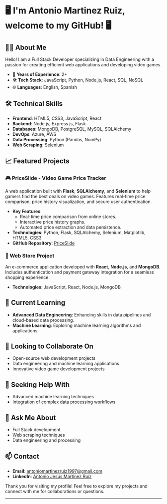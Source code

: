 # 🖥️ I'm Antonio Martinez Ruiz, welcome to my GitHub! 🖥️

## 👨‍💻 About Me

Hello! I am a Full Stack Developer specializing in Data Engineering with a passion for creating efficient web applications and developing video games.

- 🚀 **Years of Experience**: 2+
- 🛠 **Tech Stack**: JavaScript, Python, Node.js, React, SQL, NoSQL
- 🌐 **Languages**: English, Spanish

## 🛠 Technical Skills

- **Frontend**: HTML5, CSS3, JavaScript, React
- **Backend**: Node.js, Express.js, Flask
- **Databases**: MongoDB, PostgreSQL, MySQL, SQLAlchemy
- **DevOps**: Azure, AWS
- **Data Processing**: Python (Pandas, NumPy)
- **Web Scraping**: Selenium

## 📈 Featured Projects

### 🎮 **PriceSlide** - Video Game Price Tracker
A web application built with **Flask**, **SQLAlchemy**, and **Selenium** to help gamers find the best deals on video games. Features real-time price comparison, price history visualization, and secure user authentication. 

- **Key Features**:
  - Real-time price comparison from online stores.
  - Interactive price history graphs.
  - Automated price extraction and data persistence.
- **Technologies**: Python, Flask, SQLAlchemy, Selenium, Matplotlib, HTML5, CSS3
- **GitHub Repository**: [PriceSlide](https://github.com/Antoniomr97/PriceSlide)

### 🛒 **Web Store Project**
An e-commerce application developed with **React**, **Node.js**, and **MongoDB**. Includes authentication and payment gateway integration for a seamless shopping experience.

- **Technologies**: JavaScript, React, Node.js, MongoDB

## 🌱 Current Learning

- **Advanced Data Engineering**: Enhancing skills in data pipelines and cloud-based data processing.
- **Machine Learning**: Exploring machine learning algorithms and applications.

## 👯 Looking to Collaborate On

- Open-source web development projects
- Data engineering and machine learning applications
- Innovative video game development projects

## 🤔 Seeking Help With

- Advanced machine learning techniques
- Integration of complex data processing workflows

## 💬 Ask Me About

- Full Stack development
- Web scraping techniques
- Data engineering and processing

## 📫 Contact

- **Email**: antoniomartinezruiz1997@gmail.com
- **LinkedIn**: [Antonio Jesús Martínez Ruiz](https://www.linkedin.com/in/antonio-jesus-martinez-ruiz/)

Thank you for visiting my profile! Feel free to explore my projects and connect with me for collaborations or questions.

---

